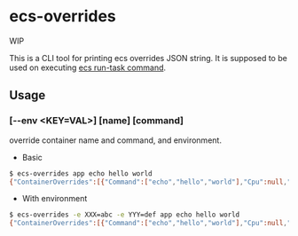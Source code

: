 # ecs-overrides

WIP

This is a CLI tool for printing ecs overrides JSON string.
It is supposed to be used on executing [ecs run-task command](https://docs.aws.amazon.com/cli/latest/reference/ecs/run-task.html).

## Usage

### [--env <KEY=VAL>] [name] [command]

override container name and command, and environment.

* Basic

```sh
$ ecs-overrides app echo hello world
{"ContainerOverrides":[{"Command":["echo","hello","world"],"Cpu":null,"Environment":null,"Memory":null,"MemoryReservation":null,"Name":"app","ResourceRequirements":null}],"ExecutionRoleArn":null,"InferenceAcceleratorOverrides":null,"TaskRoleArn":null}%
```

* With environment

```sh
$ ecs-overrides -e XXX=abc -e YYY=def app echo hello world
{"ContainerOverrides":[{"Command":["echo","hello","world"],"Cpu":null,"Environment":[{"Name":"XXX","Value":"abc"},{"Name":"YYY","Value":"def"}],"Memory":null,"MemoryReservation":null,"Name":"app","ResourceRequirements":null}],"ExecutionRoleArn":null,"InferenceAcceleratorOverrides":null,"TaskRoleArn":null}%
```
